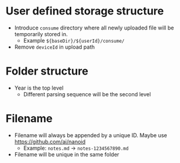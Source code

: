 # User defined storage structure

* Introduce `consume` directory where all newly uploaded file will be temporarily stored in.
  * Example `${baseDir}/${userId}/consume/` 
* Remove `deviceId` in upload path

# Folder structure
* Year is the top level
  * Different parsing sequence will be the second level 

# Filename
* Filename will always be appended by a unique ID. Maybe use https://github.com/ai/nanoid
  * Example: `notes.md` -> `notes-1234567890.md`
* Filename will be unique in the same folder